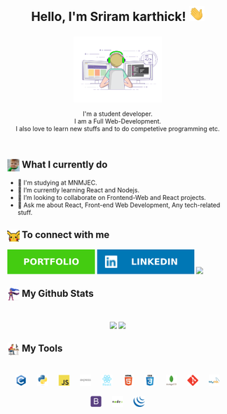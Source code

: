 <h1><p align="center">Hello, I'm Sriram karthick! <img src="images/hand.webp" width="35px"></h1></p>

<p align="center" ><img 
 src="images/profile2.gif" width="40%"/></p>

<p align="center">I'm a student developer.<br/>I am a Full Web-Development.<br/>I also love to learn new stuffs and to do competetive programming etc.<br/></p><br/>

<summary><h2><img src="images/kid.png" align="center"
                width="28" /> What I currently do</h2></summary>

- 🔭 I'm studying at MNMJEC.
- 🌱 I’m currently learning React and Nodejs.
- 👯 I’m looking to collaborate on Frontend-Web and React projects.
- 💬 Ask me about React, Front-end Web Development, Any tech-related stuff.

<summary><h2><img src="images/pikachu.gif" align="center"
                width="28" /> To connect with me</h2></summary>

<p align = "center">
 
[<img src ="images/portfolio.svg">](https://sriram-karthick-k.github.io/Portfolio/)
[<img src="images/linkedIn.svg" />](https://www.linkedin.com/in/sriram-karthick-k-944664185/)
[<img src = "images/instagram">](https://www.instagram.com/_sri_raw_m_/)

</p>

<summary><h2><img src="images/hero.gif" align="center" width="28" /> My Github Stats</h2> </summary>

<br>

<p align = "center">
  <img src = "https://github-readme-stats.vercel.app/api?username=Sriram-Karthick-k&show_icons=true&count_private=true&theme=light&hide=issues&line_height=32">
  <img src = "https://github-readme-streak-stats.herokuapp.com/?user=Sriram-Karthick-k">
</p>

<summary><h2><img src="images/computerrage.gif" align="center"
                width="28" /> My Tools</h2></summary>

<br>

<div align="center">  
<img style="margin: 10px" src="images/languages/c.svg" alt="C" height="25" />  
<img style="margin: 10px" src="images/languages/python.svg" alt="Python" height="25" />  
<img style="margin: 10px" src="images/languages/javascript.svg" alt="JavaScript" height="25" />  
<img style="margin: 10px" src="images/languages/express.svg" alt="Express.js" height="25" />  
<img style="margin: 10px" src="images/languages/react.svg" alt="React" height="25" />  
<img style="margin: 10px" src="images/languages/html5.svg" alt="HTML5" height="25" />  
<img style="margin: 10px" src="images/languages/css3.svg" alt="CSS3" height="25" />  
<img style="margin: 10px" src="images/languages/mongo.svg" alt="MongoDB" height="25" />  
<img style="margin: 10px" src="images/languages/git.svg" alt="Git" height="25" />  
<img style="margin: 10px" src="images/languages/mysql.svg" alt="MySQL" height="25" />  
<img style="margin: 10px" src="images/languages/bootstrap.svg" alt="Bootstrap" height="25" /> 
<img style="margin: 10px" src="images/languages/nodejs.svg" alt="Node.js" height="25" /> 
<img style="margin: 10px" src="images/languages/jquery.png" alt="jQuery" height="25" />  
</div>
